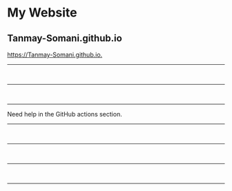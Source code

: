 # My Website

## Tanmay-Somani.github.io
<https://Tanmay-Somani.github.io.>
<hr>
<br>
<hr>
<br>
<hr>
Need help in the GitHub actions section.
<br>
<hr>
<br>
<hr>
<br>
<hr>
<br>
<hr>
<br>

